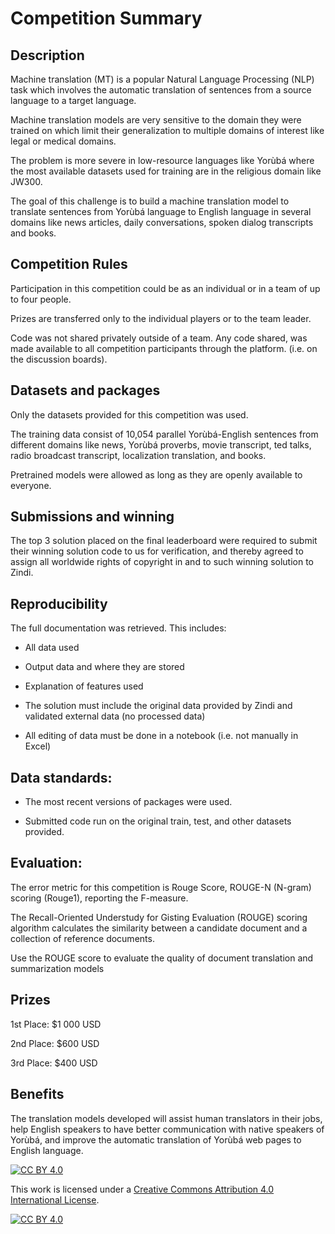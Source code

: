 # Competition Summary

## Description

Machine translation (MT) is a popular Natural Language Processing (NLP) task which involves the automatic translation of sentences from a source language to a target language.

Machine translation models are very sensitive to the domain they were trained on which limit their generalization to multiple domains of interest like legal or medical domains. 

The problem is more severe in low-resource languages like Yorùbá where the most available datasets used for training are in the religious domain like JW300.

The goal of this challenge is to build a machine translation model to translate sentences from Yorùbá language to English language in several domains like news articles, daily conversations, spoken dialog transcripts and books.



## Competition Rules

Participation in this competition could be as an individual or in a team of up to four people.

Prizes are transferred only to the individual players or to the team leader.

Code was not shared privately outside of a team. Any code shared, was made available to all competition participants through the platform. (i.e. on the discussion boards).



## Datasets and packages

Only the datasets provided for this competition was used.

The training data consist of 10,054 parallel Yorùbá-English sentences from different domains like news, Yorùbá proverbs, movie transcript, ted talks, radio broadcast transcript, localization translation, and books.

Pretrained models were allowed as long as they are openly available to everyone.



## Submissions and winning

The top 3 solution placed on the final leaderboard were required to submit their winning solution code to us for verification, and thereby agreed to assign all worldwide rights of copyright in and to such winning solution to Zindi.



## Reproducibility

The full documentation was retrieved. This includes:
- All data used

- Output data and where they are stored

- Explanation of features used

- The solution must include the original data provided by Zindi and validated external data (no processed data)

- All editing of data must be done in a notebook (i.e. not manually in Excel)



## Data standards:

- The most recent versions of packages were used.

- Submitted code run on the original train, test, and other datasets provided.



## Evaluation:

The error metric for this competition is Rouge Score, ROUGE-N (N-gram) scoring (Rouge1), reporting the F-measure.

The Recall-Oriented Understudy for Gisting Evaluation (ROUGE) scoring algorithm calculates the similarity between a candidate document and a collection of reference documents.

Use the ROUGE score to evaluate the quality of document translation and summarization models 



## Prizes

1st Place: $1 000 USD

2nd Place: $600 USD

3rd Place: $400 USD



## Benefits

The translation models developed will assist human translators in their jobs, help English speakers to have better communication with native speakers of Yorùbá, and improve the automatic translation of Yorùbá web pages to English language.


[![CC BY 4.0][cc-by-shield]][cc-by]

This work is licensed under a
[Creative Commons Attribution 4.0 International License][cc-by].

[![CC BY 4.0][cc-by-image]][cc-by]

[cc-by]: http://creativecommons.org/licenses/by/4.0/
[cc-by-image]: https://i.creativecommons.org/l/by/4.0/88x31.png
[cc-by-shield]: https://img.shields.io/badge/License-CC%20BY%204.0-lightgrey.svg


